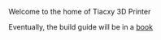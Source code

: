 Welcome to the home of Tiacxy 3D Printer

Eventually, the build guide will be in a [book](https://perryismangil.gitbooks.io/building-a-3d-printer/content/) 
